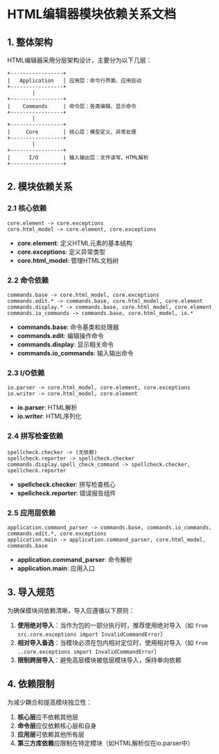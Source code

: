 # HTML编辑器模块依赖关系文档

## 1. 整体架构

HTML编辑器采用分层架构设计，主要分为以下几层：

```
+-----------------+
|   Application   | 应用层：命令行界面、应用启动
+-----------------+
        |
+-----------------+
|    Commands     | 命令层：各类编辑、显示命令
+-----------------+
        |
+-----------------+
|     Core        | 核心层：模型定义、异常处理
+-----------------+
        |
+-----------------+
|      I/O        | 输入输出层：文件读写、HTML解析
+-----------------+
```

## 2. 模块依赖关系

### 2.1 核心依赖

```
core.element -> core.exceptions
core.html_model -> core.element, core.exceptions
```

- **core.element**: 定义HTML元素的基本结构
- **core.exceptions**: 定义异常类型
- **core.html_model**: 管理HTML文档树

### 2.2 命令依赖

```
commands.base -> core.html_model, core.exceptions
commands.edit.* -> commands.base, core.html_model, core.element
commands.display.* -> commands.base, core.html_model, core.element
commands.io_commands -> commands.base, core.html_model, io.*
```

- **commands.base**: 命令基类和处理器
- **commands.edit**: 编辑操作命令
- **commands.display**: 显示相关命令
- **commands.io_commands**: 输入输出命令

### 2.3 I/O依赖

```
io.parser -> core.html_model, core.element, core.exceptions
io.writer -> core.html_model, core.element
```

- **io.parser**: HTML解析
- **io.writer**: HTML序列化

### 2.4 拼写检查依赖

```
spellcheck.checker -> (无依赖)
spellcheck.reporter -> spellcheck.checker
commands.display.spell_check_command -> spellcheck.checker, spellcheck.reporter
```

- **spellcheck.checker**: 拼写检查核心
- **spellcheck.reporter**: 错误报告组件

### 2.5 应用层依赖

```
application.command_parser -> commands.base, commands.io_commands, commands.edit.*, core.exceptions
application.main -> application.command_parser, core.html_model, commands.base
```

- **application.command_parser**: 命令解析
- **application.main**: 应用入口

## 3. 导入规范

为确保模块间依赖清晰，导入应遵循以下原则：

1. **使用绝对导入**：当作为包的一部分执行时，推荐使用绝对导入（如 `from src.core.exceptions import InvalidCommandError`）
2. **相对导入备选**：当模块必须在包内相对定位时，使用相对导入（如 `from ..core.exceptions import InvalidCommandError`）
3. **限制跨层导入**：避免高层模块被低层模块导入，保持单向依赖

## 4. 依赖限制

为减少耦合和提高模块独立性：

1. **核心层**应不依赖其他层
2. **命令层**应仅依赖核心层和自身
3. **应用层**可依赖其他所有层
4. **第三方库依赖**应限制在特定模块（如HTML解析仅在io.parser中）
